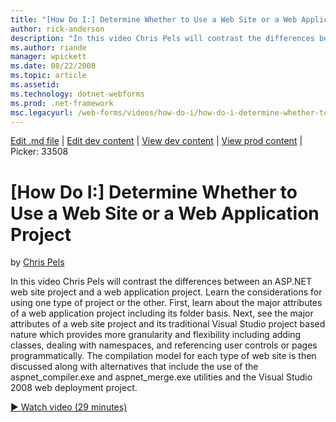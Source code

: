 ```yaml
---
title: "[How Do I:] Determine Whether to Use a Web Site or a Web Application Project | Microsoft Docs"
author: rick-anderson
description: "In this video Chris Pels will contrast the differences between an ASP.NET web site project and a web application project. Learn the considerations for using..."
ms.author: riande
manager: wpickett
ms.date: 08/22/2008
ms.topic: article
ms.assetid: 
ms.technology: dotnet-webforms
ms.prod: .net-framework
msc.legacyurl: /web-forms/videos/how-do-i/how-do-i-determine-whether-to-use-a-web-site-or-a-web-application-project
---
```

[Edit .md file](C:\Projects\msc\dev\Msc.Www\Web.ASP\App_Data\github\web-forms\videos\how-do-i\how-do-i-determine-whether-to-use-a-web-site-or-a-web-application-project.md) | [Edit dev content](http://www.aspdev.net/umbraco#/content/content/edit/26485) | [View dev content](http://docs.aspdev.net/tutorials/web-forms/videos/how-do-i/how-do-i-determine-whether-to-use-a-web-site-or-a-web-application-project.html) | [View prod content](http://www.asp.net/web-forms/videos/how-do-i/how-do-i-determine-whether-to-use-a-web-site-or-a-web-application-project) | Picker: 33508

[How Do I:] Determine Whether to Use a Web Site or a Web Application Project
====================
by [Chris Pels](https://twitter.com/chrispels)

In this video Chris Pels will contrast the differences between an ASP.NET web site project and a web application project. Learn the considerations for using one type of project or the other. First, learn about the major attributes of a web application project including its folder basis. Next, see the major attributes of a web site project and its traditional Visual Studio project based nature which provides more granularity and flexibility including adding classes, dealing with namespaces, and referencing user controls or pages programmatically. The compilation model for each type of web site is then discussed along with alternatives that include the use of the aspnet\_compiler.exe and aspnet\_merge.exe utilities and the Visual Studio 2008 web deployment project.

[&#9654; Watch video (29 minutes)](https://channel9.msdn.com/Blogs/ASP-NET-Site-Videos/how-do-i-determine-whether-to-use-a-web-site-or-a-web-application-project)